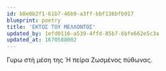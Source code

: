 ```yaml
---
id: b8e0b2f1-61b7-46b9-a3ff-bbf136bfb917
blueprint: poetry
title: 'ΕΚΤΟΣ ΤΟΥ ΜΕΛΛΟΝΤΟΣ'
updated_by: 1efd0116-a539-4ffd-85b7-6bfe662e5c3a
updated_at: 1670588002
---
```

Γυρω στὴ μέση της
      ῾Η πείρα
       Ζωσμένος πύθωνας.